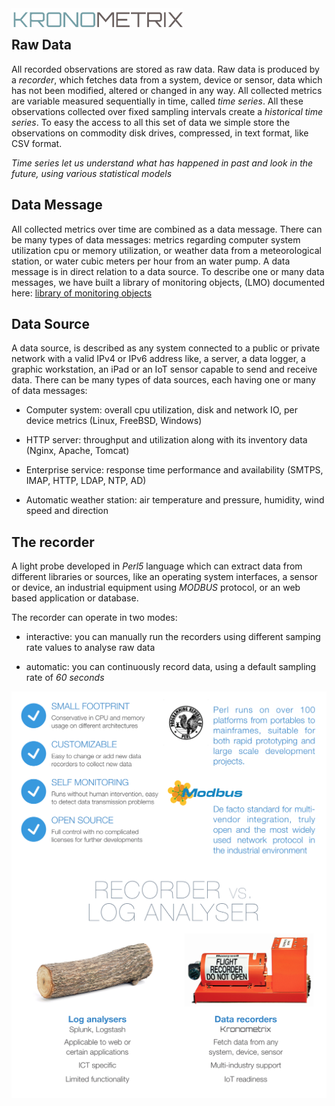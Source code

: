 <img src="https://github.com/kronometrix/recording/blob/master/docs/img/k-logo.png" align="left" height="35" width="275" />
<br/>


## Raw Data
All recorded observations are stored as raw data. Raw data is produced by a _recorder_, which fetches data from a 
system, device or sensor, data which has not been modified, altered or changed in any way. All collected metrics 
are variable measured sequentially in time, called _time series_. All these observations collected over fixed sampling 
intervals create a _historical time series_. To easy the access to all this set of data we simple store the observations 
on commodity disk drives, compressed, in text format, like CSV format.

_Time series let us understand what has happened in past and look in the future, using various statistical models_


## Data Message
All collected metrics over time are combined as a data message. There can be many types of data messages: metrics regarding computer system utilization cpu or memory utilization, or weather data from a meteorological station, or water cubic meters per hour from an water pump. A data message is in direct relation to a data source. To describe one or many data messages, we have built a library of monitoring objects, (LMO) documented here: [library of monitoring objects](https://github.com/sparvu/lmo)


## Data Source
A data source, is described as any system connected to a public or private network with a valid IPv4 or IPv6 address like, a server, a data logger, a graphic workstation, an iPad or an IoT sensor capable to send and receive data. There can be many types of data sources, each having one or many of data messages:

 * Computer system: overall cpu utilization, disk and network IO, per device metrics (Linux, FreeBSD, Windows)
 
 * HTTP server: throughput and utilization along with its inventory data (Nginx, Apache, Tomcat)
 
 * Enterprise service: response time performance and availability (SMTPS, IMAP, HTTP, LDAP, NTP, AD)
 
 * Automatic weather station: air temperature and pressure, humidity, wind speed and direction 


## The recorder
A light probe developed in _Perl5_ language which can extract data from different libraries or sources, like 
an operating system interfaces, a sensor or device, an industrial equipment using _MODBUS_ protocol, or an
web based application or database.

The recorder can operate in two modes:

  * interactive: you can manually run the recorders using different samping rate values to analyse raw data
  
  * automatic: you can continuously record data, using a default sampling rate of _60 seconds_ 

<img src="https://github.com/kronometrix/recording/blob/master/docs/img/recorderplus.png" align="right" /> 
<img src="https://github.com/kronometrix/recording/blob/master/docs/img/recorder.png" align="right" /> 

